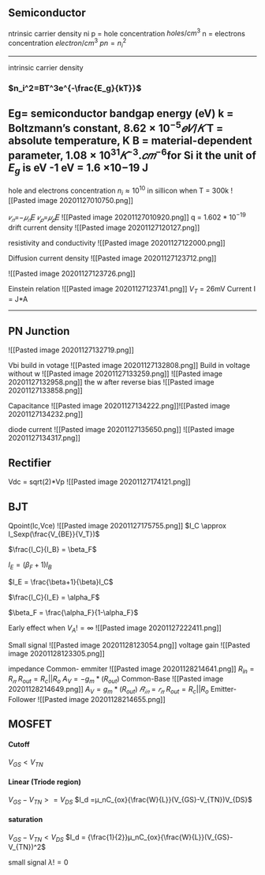 
## Semiconductor
ntrinsic carrier density ni
p = hole concentration $holes/cm^3$
n = electrons concentration $electron/cm^3$
$pn= n_i^2$

-------------------------
intrinsic carrier density
### $n_i^2=BT^3e^{-\frac{E_g}{kT}}$
Eg= semiconductor bandgap energy (eV)
k = Boltzmann’s constant, $8.62×10^{−5}𝑒𝑉/𝐾$
T = absolute temperature, K
B = material-dependent parameter, $1.08×10^{31}𝐾^{−3}.𝑐𝑚^{−6}$for Si
it the unit of $E_g$ is eV
-1 eV = 1.6 ×10−19 J
----------------------

hole and electrons concentration
$n_i\approx10^{10}$ in sillicon when T = 300k
![[Pasted image 20201127010750.png]]

$𝑣_𝑛$=−$𝜇_𝑛$𝐸
$𝑣_𝑝$=$𝜇_𝑝$𝐸
![[Pasted image 20201127010920.png]]
q = $1.602*10^{-19}$
drift current density
![[Pasted image 20201127120127.png]]


resistivity and conductivity
![[Pasted image 20201127122000.png]]

Diffusion current density
![[Pasted image 20201127123712.png]]

![[Pasted image 20201127123726.png]]

Einstein relation
![[Pasted image 20201127123741.png]]
$V_T$ = 26mV
Current
I = J*A

------------------
## PN Junction
![[Pasted image 20201127132719.png]]


Vbi build in votage
![[Pasted image 20201127132808.png]]
Build in voltage without w
![[Pasted image 20201127133259.png]]
![[Pasted image 20201127132958.png]]
the w after reverse bias
![[Pasted image 20201127133858.png]]

Capacitance
![[Pasted image 20201127134222.png]]![[Pasted image 20201127134232.png]]

diode current
![[Pasted image 20201127135650.png]]
![[Pasted image 20201127134317.png]]


## Rectifier
Vdc = sqrt(2)*Vp
![[Pasted image 20201127174121.png]]

## BJT
Qpoint(Ic,Vce)
![[Pasted image 20201127175755.png]]
$I_C \approx I_Sexp(\frac{V_{BE}}{V_T})$

$\frac{I_C}{I_B} = \beta_F$

$I_E = (\beta_F + 1)I_B$

$I_E = \frac{\beta+1}{\beta}I_C$

$\frac{I_C}{I_E} = \alpha_F$

$\beta_F = \frac{\alpha_F}{1-\alpha_F}$

Early effect
when $V_A != \infty$
![[Pasted image 20201127222411.png]]

Small signal
![[Pasted image 20201128123054.png]]
voltage gain
![[Pasted image 20201128123305.png]]

impedance
Common- emmiter
![[Pasted image 20201128214641.png]]
$R_{in} = R_𝜋$
$R_{out} = R_c || R_o$
$A_V = -g_m*(R_{out})$
Common-Base
![[Pasted image 20201128214649.png]]
$A_V = g_m*(R_{out})$
$𝑅_{𝑖𝑛}=𝑟_𝜋$
$R_{out} = R_c || R_o$
Emitter-Follower
![[Pasted image 20201128214655.png]]


## MOSFET
#### Cutoff
$V_{GS} < V_{TN}$


#### Linear (Triode region)
$V_{GS} - V_{TN} >= V_{DS}$
$I_d =μ_nC_{ox}{\frac{W}{L}}(V_{GS}-V_{TN})V_{DS}$
#### saturation
$V_{GS} - V_{TN} < V_{DS}$
$I_d = {\frac{1}{2}}μ_nC_{ox}{\frac{W}{L}}(V_{GS}-V_{TN})^2$


small signal
$\lambda  != 0$
